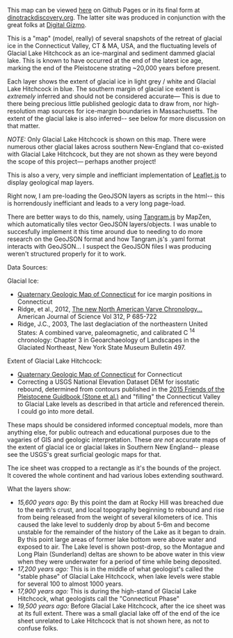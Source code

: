 This map can be viewed <a href="https://geojoek.github.io/PVMA_Map_Lake_Hitchcock/">here</a> on Github Pages or in its final form at <a href="https://www.dinotracksdiscovery.org/map/detail/">dinotrackdiscovery.org</a>. The latter site was produced in conjunction with the great folks at <a href="http://www.digitalgizmo.com">Digital Gizmo</a>.

This is a "map" (model, really) of several snapshots of the retreat of glacial ice in the Connecticut Valley, CT & MA, USA, and the fluctuating levels of Glacial Lake Hitchcock as an ice-marginal and sediment dammed glacial lake. This is known to have occurred at the end of the latest ice age, marking the end of the Pleistocene strating ~20,000 years before present.

Each layer shows the extent of glacial ice in light grey / white and Glacial Lake Hitchcock in blue. The southern margin of glacial ice extent is <em>*extremely*</em> inferred and should not be considered accurate— This is due to there being precious little published geologic data to draw from, nor high-resolution map sources for ice-margin boundaries in Massachusetts.  The extent of the glacial lake is also inferred-- see below for more discussion on that matter.

<em>NOTE:</em> Only Glacial Lake Hitchcock is shown on this map. There were numerous other glacial lakes across southern New-England that co-existed with Glacial Lake Hitchcock, but they are not shown as they were beyond the scope of this project— perhaps another project!

This is also a very, very simple and inefficiant implementation of <a href = "http://leafletjs.com">Leaflet.js</a> to display geological map layers.

Right now, I am pre-loading the GeoJSON layers as scripts in the html-- this is horrendously inefficiant and leads to a very long page-load.

There are better ways to do this, namely, using <a href="https://mapzen.com/products/tangram/">Tangram.js</a> by MapZen, which automatically tiles vector GeoJSON layers/objects.  I was unable to succesfully implement it this time around due to needing to do more research on the GeoJSON format and how Tangram.js's .yaml format interacts with GeoJSON... I suspect the GeoJSON files I was producing weren't structured properly for it to work.

Data Sources:

Glacial Ice: 

 - <a href="https://pubs.usgs.gov/sim/2005/2784/">Quaternary Geologic Map of Connecticut</a> for ice margin positions in Connecticut
 - Ridge, et al., 2012, <a href="http://www.ajsonline.org/content/312/7/685.abstract">The new North American Varve Chronology...</a> American Journal of Science Vol 312, P 685-722
 - Ridge, J.C., 2003, The last deglaciation of the northeastern United States: A combined varve, paleomagnetic, and calibrated C <sup>14</sup> chronology: Chapter 3 in </em>Geoarchaeology of Landscapes in the Glaciated Northeast</em>, New York State Museum Bulletin 497.
 
Extent of Glacial Lake Hitchcock:
  - <a href="https://pubs.usgs.gov/sim/2005/2784/">Quaternary Geologic Map of Connecticut</a> for Connecticut
  - Correcting a USGS National Elevation Dataset DEM for isostatic rebound, determined from contours published in the <a href="http://www2.newpaltz.edu/fop/pdf/FOP2015Guide.pdf">2015 Friends of the Pleistocene Guidbook (Stone et al.)</a> and "filling" the Connecticut Valley to Glacial Lake levels as described in that article and referenced therein.  I could go into more detail.
  
These maps should be considered informed conceptual models, more than anything else, for public outreach and educational purposes due to the vagaries of GIS and geologic interpretation. These *are not* accurate maps of the extent of glacial ice or glacial lakes in Southern New England-- please see the USGS's great surficial geologic maps for that.

The ice sheet was cropped to a rectangle as it's the bounds of the project.  It covered the whole continent and had various lobes extending southward.

What the layers show:
<ul>
<li><em>15,600 years ago: </em> By this point the dam at Rocky Hill was breached due to the earth's crust, and local topography beginning to rebound and rise from being released from the weight of several kilometers of ice.  This caused the lake level to suddenly drop by about 5-6m and become unstable for the remainder of the history of the Lake as it began to drain. By this point large areas of former lake bottom were above water and exposed to air.  The Lake level is shown post-drop, so the Montague and Long Plain (Sunderland) deltas are shown to be above water in this view when they were underwater for a period of time while being deposited.</li>
<li><em>17,200 years ago:</em> This is in the middle of what geologist's called the "stable phase" of Glacial Lake Hitchcock, when lake levels were stable for several 100 to almost 1000 years.</li>
<li><em>17,900 years ago:</em> This is during the high-stand of Glacial Lake Hitchcock, what geologists call the "Connecticut Phase"</li>
<li><em>19,500 years ago:</em> Before Glacial Lake Hitchcock, after the ice sheet was at its full extent.  There was a small glacial lake off of the end of the ice sheet unrelated to Lake Hitchcock that is not shown here, as not to confuse folks. </li>
